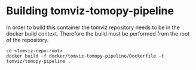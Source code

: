 Building tomviz-tomopy-pipeline
===============================

In order to build this container the tomviz repository needs to be in the docker
build context. Therefore the build must be performed from the root of the
repository.

    cd <tomviz-repo-root>
    docker build -f docker/tomviz-tomopy-pipeline/Dockerfile -t tomviz/tomopy-pipeline .
